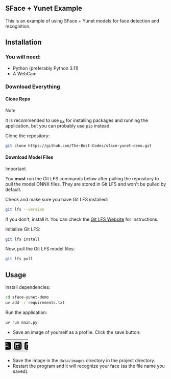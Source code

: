 ## SFace + Yunet Example

This is an example of using SFace + Yunet models for face detection and recognition.

## Installation

### You will need:

- Python (preferably Python 3.11)
- A WebCam

### Download Everything

#### Clone Repo

> [!NOTE]
> It is recommended to use [`uv`](https://github.com/astral-sh/uv) for installing packages and running the application, but you can probably use `pip` instead.

Clone the repository:

```bash
git clone https://github.com/The-Best-Codes/sface-yunet-demo.git
```

#### Download Model Files

> [!IMPORTANT]
> You **must** run the Git LFS commands below after pulling the repository to pull the model ONNX files. They are stored in Git LFS and won't be pulled by default.

Check and make sure you have Git LFS installed:

```bash
git lfs --version
```

If you don't, install it. You can check the [Git LFS Website](https://git-lfs.com/) for instructions.

Initialize Git LFS:

```bash
git lfs install
```

Now, pull the Git LFS model files:

```bash
git lfs pull
```

## Usage

Install dependencies:

```bash
cd sface-yunet-demo
uv add -r requirements.txt
```

Run the application:

```bash
uv run main.py
```

- Save an image of yourself as a profile. Click the save button:

![Save Button Image](.assets/topbar_save_button.png)

- Save the image in the `data/images` directory in the project directory.
- Restart the program and it will recognize your face (as the file name you saved).
